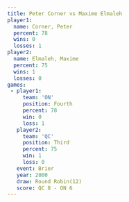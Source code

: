 ```yaml
---
title: Peter Corner vs Maxime Elmaleh
player1:               
  name: Corner, Peter  
  percent: 78          
  wins: 0              
  losses: 1            
player2:               
  name: Elmaleh, Maxime
  percent: 75          
  wins: 1              
  losses: 0            
games:
 - player1:          
     team: 'ON'      
     position: Fourth
     percent: 78     
     win: 0          
     loss: 1         
   player2:         
     team: 'QC'     
     position: Third
     percent: 75    
     win: 1         
     loss: 0        
   event: Brier         
   year: 2000           
   draw: Round Robin(12)
   score: QC 8 - ON 6   
---
```

